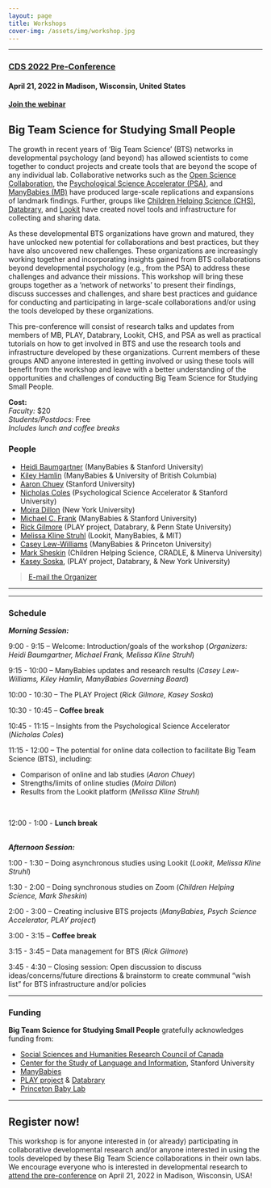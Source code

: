 ```yaml
---
layout: page
title: Workshops
cover-img: /assets/img/workshop.jpg
---
```


***

### [CDS 2022 Pre-Conference](https://cogdevsoc.org/pre-conference-workshops-2/) 
#### April 21, 2022 in Madison, Wisconsin, United States
#### [Join the webinar](https://stanford.zoom.us/j/97640827142?pwd=alkySG81L2RGVlBITFJiN0c0YXBtdz09)

## Big Team Science for Studying Small People

The growth in recent years of ‘Big Team Science’ (BTS) networks in developmental psychology (and beyond) has allowed scientists to come together to conduct projects and create tools that are beyond the scope of any individual lab. Collaborative networks such as the [Open Science Collaboration](https://osf.io/vmrgu/), the [Psychological Science Accelerator (PSA)](https://psysciacc.org), and [ManyBabies (MB)](https://manybabies.github.io) have produced large-scale replications and expansions of landmark findings. Further, groups like [Children Helping Science (CHS)](https://childrenhelpingscience.com), [Databrary](https://nyu.databrary.org), and [Lookit](https://lookit.mit.edu) have created novel tools and infrastructure for collecting and sharing data.
 
As these developmental BTS organizations have grown and matured, they have unlocked new potential for collaborations and best practices, but they have also uncovered new challenges. These organizations are increasingly working together and incorporating insights gained from BTS collaborations beyond developmental psychology (e.g., from the PSA) to address these challenges and advance their missions. This workshop will bring these groups together as a ‘network of networks’ to present their findings, discuss successes and challenges, and share best practices and guidance for conducting and participating in large-scale collaborations and/or using the tools developed by these organizations.
 
This pre-conference will consist of research talks and updates from members of MB, PLAY, Databrary, Lookit, CHS, and PSA as well as practical tutorials on how to get involved in BTS and use the research tools and infrastructure developed by these organizations. Current members of these groups AND anyone interested in getting involved or using these tools will benefit from the workshop and leave with a better understanding of the opportunities and challenges of conducting Big Team Science for Studying Small People.

<b>Cost:</b><br>
<i>Faculty:</i> $20<br>
<i>Students/Postdocs:</i> Free<br>
<i>Includes lunch and coffee breaks</i>
<br>

### People
* [Heidi Baumgartner](https://www-csli.stanford.edu/people/baumgartner-heidi) (ManyBabies & Stanford University)
* [Kiley Hamlin](https://psych.ubc.ca/profile/kiley-hamlin/) (ManyBabies & University of British Columbia)
* [Aaron Chuey](https://sll.stanford.edu/people.html) (Stanford University)
* [Nicholas Coles](https://hai.stanford.edu/people/nicholas-coles) (Psychological Science Accelerator & Stanford University)
* [Moira Dillon](https://as.nyu.edu/content/nyu-as/as/faculty/Moira-Dillon.html) (New York University)
* [Michael C. Frank](https://web.stanford.edu/~mcfrank/) (ManyBabies & Stanford University)
* [Rick Gilmore](https://www.rick-gilmore.com) (PLAY project, Databrary, & Penn State University)
* [Melissa Kline Struhl](http://www.melissaklinestruhl.com) (Lookit, ManyBabies, & MIT)
* [Casey Lew-Williams](https://psych.princeton.edu/person/casey-lew-williams) (ManyBabies & Princeton University)
* [Mark Sheskin](https://www.marksheskin.com) (Children Helping Science, CRADLE, & Minerva University)
* [Kasey Soska](https://www.nyuactionlab.com/people), (PLAY project, Databrary, & New York University)

> [E-mail the Organizer](mailto:heidib@stanford.edu)

***


***
### Schedule
**<i>Morning Session:</i>**

9:00 - 9:15 – Welcome: Introduction/goals of the workshop (<i>Organizers: Heidi Baumgartner, Michael Frank, Melissa Kline Struhl</i>)

9:15 - 10:00 – ManyBabies updates and research results (<i>Casey Lew-Williams, Kiley Hamlin, ManyBabies Governing Board</i>)

10:00 - 10:30 – The PLAY Project (<i>Rick Gilmore, Kasey Soska</i>)

10:30 - 10:45 – **Coffee break**

10:45 - 11:15 – Insights from the Psychological Science Accelerator (<i>Nicholas Coles</i>)

11:15 - 12:00 – The potential for online data collection to facilitate Big Team Science (BTS), including:
* Comparison of online and lab studies (<i>Aaron Chuey</i>)
* Strengths/limits of online studies (<i>Moira Dillon</i>)
* Results from the Lookit platform (<i>Melissa Kline Struhl</i>)
<br>

12:00 - 1:00 - **Lunch break**
<br>
<br>

**<i>Afternoon Session: </i>**

1:00 - 1:30 – Doing asynchronous studies using Lookit (<i>Lookit, Melissa Kline Struhl</i>)

1:30 - 2:00 – Doing synchronous studies on Zoom (<i>Children Helping Science, Mark Sheskin</i>)

2:00 - 3:00 – Creating inclusive BTS projects (<i>ManyBabies, Psych Science Accelerator, PLAY project</i>)

3:00 - 3:15 – **Coffee break**

3:15 - 3:45 – Data management for BTS (<i>Rick Gilmore</i>)

3:45 - 4:30 – Closing session: Open discussion to discuss ideas/concerns/future directions & brainstorm to create communal “wish list” for BTS infrastructure and/or policies


***

### Funding 
**Big Team Science for Studying Small People** gratefully acknowledges funding from:<br>

* [Social Sciences and Humanities Research Council of Canada](https://www.sshrc-crsh.gc.ca/)
* [Center for the Study of Language and Information](https://www-csli.stanford.edu/), Stanford University
* [ManyBabies](https://manybabies.github.io)
* [PLAY project](https://www.play-project.org) & [Databrary](https://nyu.databrary.org)
* [Princeton Baby Lab](https://babylab.princeton.edu)


***

## Register now!

This workshop is for anyone interested in (or already) participating in collaborative developmental research and/or anyone interested in using the tools developed by these Big Team Science collaborations in their own labs. We encourage everyone who is interested in developmental research to [attend the pre-conference](https://cogdevsoc.org/registration/#) on April 21, 2022 in Madison, Wisconsin, USA! 

<br>
<br>
